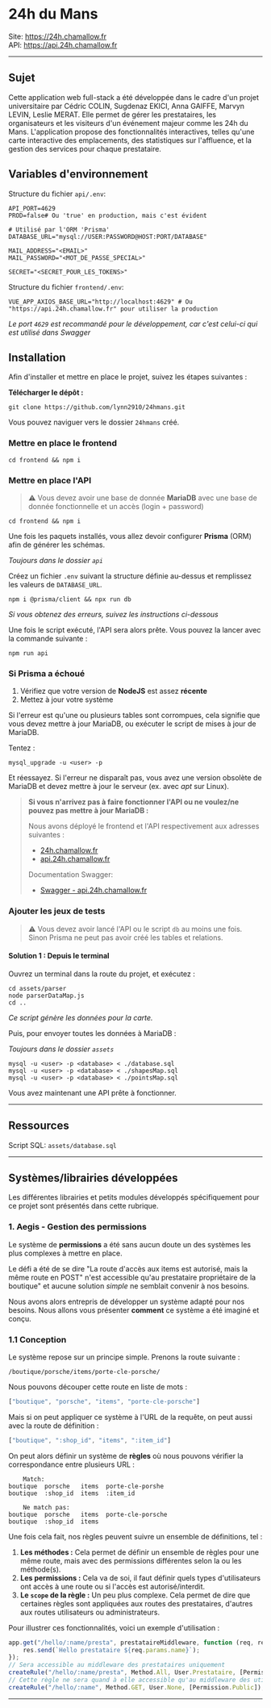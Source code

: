 # 24h du Mans

Site: https://24h.chamallow.fr<br>
API:  https://api.24h.chamallow.fr

***

## Sujet

Cette application web full-stack a été développée dans le cadre d'un projet universitaire par Cédric COLIN, Sugdenaz
EKICI, Anna GAIFFE, Marvyn LEVIN, Leslie MERAT.
Elle permet de gérer les prestataires, les organisateurs et les
visiteurs d'un événement majeur comme les 24h du Mans.
L'application propose des fonctionnalités interactives, telles
qu'une carte interactive des emplacements, des statistiques sur l'affluence, et la gestion des services pour chaque
prestataire.

## Variables d'environnement

Structure du fichier `api/.env`:

```dotenv
API_PORT=4629
PROD=false# Ou 'true' en production, mais c'est évident

# Utilisé par l'ORM 'Prisma'
DATABASE_URL="mysql://USER:PASSWORD@HOST:PORT/DATABASE"

MAIL_ADDRESS="<EMAIL>"
MAIL_PASSWORD="<MOT_DE_PASSE_SPECIAL>"

SECRET="<SECRET_POUR_LES_TOKENS>"
```

Structure du fichier `frontend/.env`:

```dotenv
VUE_APP_AXIOS_BASE_URL="http://localhost:4629" # Ou "https://api.24h.chamallow.fr" pour utiliser la production
```

_Le port `4629` est recommandé pour le développement, car c'est celui-ci qui est utilisé dans Swagger_

## Installation

Afin d'installer et mettre en place le projet, suivez les étapes suivantes :

**Télécharger le dépôt :**

```shell
git clone https://github.com/lynn2910/24hmans.git
```

Vous pouvez naviguer vers le dossier `24hmans` créé.

### Mettre en place le frontend

```shell
cd frontend && npm i
```

### Mettre en place l'API

> ⚠️ Vous devez avoir une base de donnée **MariaDB** avec une base de donnée fonctionnelle et un accès (login +
> password)

```shell
cd frontend && npm i
```

Une fois les paquets installés, vous allez devoir configurer **Prisma** (ORM) afin de générer les schémas.

*Toujours dans le dossier `api`*

Créez un fichier `.env` suivant la structure définie au-dessus et remplissez les valeurs de `DATABASE_URL`.

```shell
npm i @prisma/client && npx run db
```

_Si vous obtenez des erreurs, suivez les instructions ci-dessous_

Une fois le script exécuté, l'API sera alors prête.
Vous pouvez la lancer avec la commande suivante :

```shell
npm run api
```

### Si Prisma a échoué

1. Vérifiez que votre version de **NodeJS** est assez **récente**
2. Mettez à jour votre système

Si l'erreur est qu'une ou plusieurs tables sont corrompues, cela signifie que vous devez mettre à jour MariaDB, ou
exécuter le script de mises à jour de MariaDB.

Tentez :

```shell
mysql_upgrade -u <user> -p
```

Et réessayez.
Si l'erreur ne disparaît pas, vous avez une version obsolète de MariaDB et devez mettre à jour le serveur (ex. avec
_apt_ sur Linux).

> **Si vous n'arrivez pas à faire fonctionner l'API ou ne voulez/ne pouvez pas mettre à jour MariaDB :**
>
> Nous avons déployé le frontend et l'API respectivement aux adresses suivantes :
> - [24h.chamallow.fr](https://24h.chamallow.fr)
> - [api.24h.chamallow.fr](https://api.24h.chamallow.fr)
>
> Documentation Swagger:
> - [Swagger - api.24h.chamallow.fr](https://api.24h.chamallow.fr/api-docs)

### Ajouter les jeux de tests

> ⚠️ Vous devez avoir lancé l'API ou le script `db` au moins une fois.
> Sinon Prisma ne peut pas avoir créé les tables et relations.

#### Solution 1 : Depuis le terminal

Ouvrez un terminal dans la route du projet, et exécutez :

```shell
cd assets/parser
node parserDataMap.js
cd ..
```

_Ce script génère les données pour la carte._

Puis, pour envoyer toutes les données à MariaDB :

_Toujours dans le dossier `assets`_

```shell
mysql -u <user> -p <database> < ./database.sql
mysql -u <user> -p <database> < ./shapesMap.sql
mysql -u <user> -p <database> < ./pointsMap.sql
```

Vous avez maintenant une API prête à fonctionner.

---

## Ressources

Script SQL: `assets/database.sql`

---

## Systèmes/librairies développées

Les différentes librairies et petits modules développés spécifiquement pour ce projet sont présentés dans cette
rubrique.

### 1. Aegis - Gestion des permissions

Le système de **permissions** a été sans aucun doute un des systèmes les plus complexes à mettre en place.

Le défi a été de se dire "La route d'accès aux items est autorisé, mais la même route en POST" n'est accessible qu'au
prestataire propriétaire de la boutique" et aucune solution _simple_ ne semblait convenir à nos besoins.

Nous avons alors entrepris de développer un système adapté pour nos besoins.
Nous allons vous présenter **comment** ce système a été imaginé et conçu.

### 1.1 Conception

Le système repose sur un principe simple.
Prenons la route suivante :

```
/boutique/porsche/items/porte-cle-porsche/
```

Nous pouvons découper cette route en liste de mots :

```js
["boutique", "porsche", "items", "porte-cle-porsche"]
```

Mais si on peut appliquer ce système à l'URL de la requête, on peut aussi avec la route de définition :

```js
["boutique", ":shop_id", "items", ":item_id"]
```

On peut alors définir un système de **règles** où nous pouvons vérifier la correspondance entre plusieurs URL :

```
    Match:
boutique  porsche   items  porte-cle-porshe
boutique  :shop_id  items  :item_id

    Ne match pas:
boutique  porsche   items  porte-cle-porsche
boutique  :shop_id  items
```

Une fois cela fait, nos règles peuvent suivre un ensemble de définitions, tel :

1. **Les méthodes :** Cela permet de définir un ensemble de règles pour une même route, mais avec des permissions
   différentes selon la ou les méthode(s).
2. **Les permissions :** Cela va de soi, il faut définir quels types d'utilisateurs ont accès à une route ou si l'accès
   est autorisé/interdit.
3. **Le `scope` de la règle :** Un peu plus complexe.
   Cela permet de dire que certaines règles sont appliquées aux
   routes des prestataires, d'autres aux routes utilisateurs ou administrateurs.

Pour illustrer ces fonctionnalités, voici un exemple d'utilisation :

```js
app.get("/hello/:name/presta", prestataireMiddleware, function (req, res) {
    res.send(`Hello prestataire ${req.params.name}`);
});
// Sera accessible au middleware des prestataires uniquement
createRule("/hello/:name/presta", Method.All, User.Prestataire, [Permission.Prestataire, Permission.Admin]);
// Cette règle ne sera quand à elle accessible qu'au middleware des utilisateurs
createRule("/hello/:name", Method.GET, User.None, [Permission.Public]);
```

---
